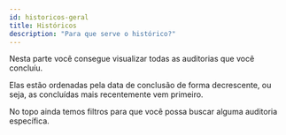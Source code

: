 ```yaml
---
id: historicos-geral
title: Históricos
description: "Para que serve o histórico?"
---
```


Nesta parte você consegue visualizar todas as auditorias que você concluíu.

Elas estão ordenadas pela data de conclusão de forma decrescente, ou seja, as concluídas mais recentemente vem primeiro.

No topo ainda temos filtros para que você possa buscar alguma auditoria específica.